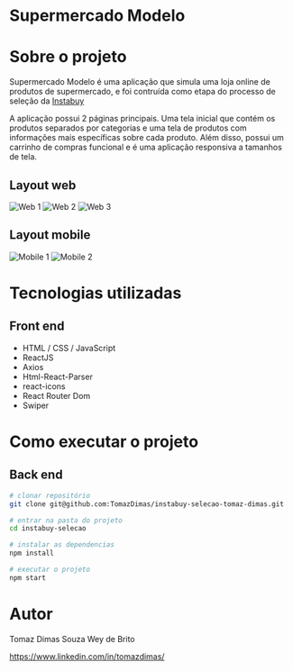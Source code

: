 # Supermercado Modelo 

# Sobre o projeto

Supermercado Modelo é uma aplicação que simula uma loja online de produtos de supermercado, e foi contruída como etapa do processo de seleção da [Instabuy](https://www.instabuy.com.br/ "Site da Instabuy")

A aplicação possui 2 páginas principais.
Uma tela inicial que contém os produtos separados por categorias e uma tela de produtos com informações mais específicas sobre cada produto.
Além disso, possui um carrinho de compras funcional e é uma aplicação responsiva a tamanhos de tela.

## Layout web
![Web 1](https://github.com/TomazDimas/instabuy-selecao-tomaz-dimas/blob/main/assets/instabuy-home-screen.png)
![Web 2](https://github.com/TomazDimas/instabuy-selecao-tomaz-dimas/blob/main/assets/instabuy-product-screen.png)
![Web 3](https://github.com/TomazDimas/instabuy-selecao-tomaz-dimas/blob/main/assets/instabuy-cart.png)

## Layout mobile
![Mobile 1](https://github.com/TomazDimas/instabuy-selecao-tomaz-dimas/blob/main/assets/instabuy-mobile-home-screen.png) ![Mobile 2](https://github.com/TomazDimas/instabuy-selecao-tomaz-dimas/blob/main/assets/instabuy-mobile-product-screen.png)

# Tecnologias utilizadas
## Front end
- HTML / CSS / JavaScript
- ReactJS
- Axios
- Html-React-Parser
- react-icons
- React Router Dom
- Swiper

# Como executar o projeto

## Back end

```bash
# clonar repositório
git clone git@github.com:TomazDimas/instabuy-selecao-tomaz-dimas.git

# entrar na pasta do projeto
cd instabuy-selecao

# instalar as dependencias
npm install

# executar o projeto
npm start
```

# Autor

Tomaz Dimas Souza Wey de Brito

https://www.linkedin.com/in/tomazdimas/


